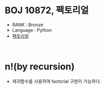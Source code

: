 # BOJ 10872, 팩토리얼

- RANK : Bronze
- Language : Python
- [팩토리얼](https://www.acmicpc.net/problem/10872)

<br/>

# n!(by recursion)

- 재귀함수를 사용하여 factorial 구현이 가능하다.
